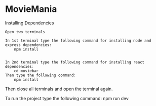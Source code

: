 # MovieMania
Installing Dependencies

    Open two terminals

    In 1st terminal type the following command for installing node and express dependencies:
        npm install


    In 2nd terminal type the following command for installing react dependencies:
        cd moviebar
    Then type the following command:
        npm install

Then close all terminals and open the terminal again.

To run the project type the following command:
    npm run dev
